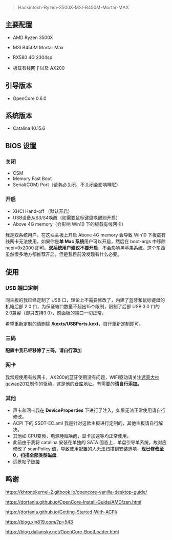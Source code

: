 >  Hackintosh-Ryzen-3500X-MSI-B450M-Mortar-MAX

## 主要配置

- AMD Ryzen 3500X

- MSI B450M Mortar Max

- RX580 4G 2304sp

- 板载有线网卡以及 AX200

## 引导版本

- OpenCore 0.6.0

## 系统版本

- Catalina 10.15.6

## BIOS 设置

### 关闭

- CSM
- Memory Fast Boot
- Serial(COM) Port（请务必关闭，不关闭会影响睡眠）

### 开启

- XHCI Hand-off （默认开启）
- USB设备从S3/S4唤醒（如需要鼠标键盘唤醒则开启）
- Above 4G memory（会影响 Win10 下的板载有线网卡）

我是双系统用户，在这块主板上开启 Above 4G memory 会导致 Win10 下板载有线网卡无法使用，如果你是**单 Mac 系统**用户可以开启，然后在 boot-args 中移除 ncpi=0x2000 即可。**双系统用户建议不要开启**，不会影响黑苹果系统。这个东西虽然很多地方都推荐开启，但是我目前没发现有什么必要。

## 使用

### USB 端口定制

同主板的我已经定制了 USB 口，理论上不需要修改了，内建了蓝牙和鼠标键盘的机箱后部 2.0 口，为保证端口数量不超出15个限制，限制了后部 USB 3.0 口的 2.0兼容（即只支持3.0），前面板的端口一切正常。

希望重新定制的请删除 **/kexts/USBPorts.kext**，自行重新定制即可。

### 三码

**配置中我已经移除了三码，请自行添加**

### 网卡

我常规使用有线网卡，AX200的蓝牙使用没有问题，WIFI驱动请关注[远景大神qcwap2012](http://bbs.pcbeta.com/viewthread-1848662-1-2.html)制作的驱动，这是他的[仓库地址](https://github.com/OpenIntelWireless/itlwm)。有需要的**请自行添加。**

### 其他

- 声卡和网卡我在 **DeviceProperties** 下进行了注入，如果无法正常使用请自行修改。
- ACPI 下的 SSDT-EC.aml 我是针对这款主板进行定制的，其他主板请自行解决。
- 其他如 CPU变频，电源睡眠唤醒，显卡加速等均正常使用。
- 此前由于我将 catalina 安装在单独的 SATA 固态上，单盘引导单系统，故对应修改了 scanPolicy 值，导致使用配置的人无法扫描到安装选项，**现已修改至 0，扫描全部类型磁盘.**
- 远景帖子[链接](http://bbs.pcbeta.com/viewthread-1866498-1-1.html)

## 鸣谢

https://khronokernel-2.gitbook.io/opencore-vanilla-desktop-guide/

https://dortania.github.io/OpenCore-Install-Guide/AMD/zen.html

https://dortania.github.io/Getting-Started-With-ACPI/

https://blog.xjn819.com/?p=543

https://blog.daliansky.net/OpenCore-BootLoader.html